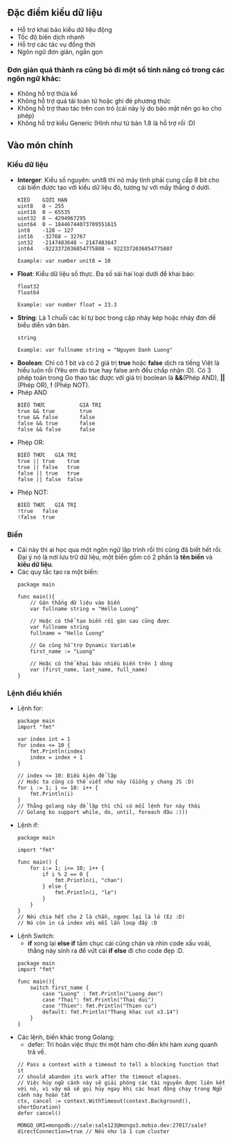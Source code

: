 ## Đặc điểm kiểu dữ liệu
- Hỗ trợ khai báo kiểu dữ liệu động
- Tốc độ biên dịch nhanh
- Hỗ trợ các tác vụ đồng thời
- Ngôn ngữ đơn giản, ngắn gọn

### Đơn giản quá thành ra cũng bỏ đi một số tính năng có trong các ngôn ngữ khác:
- Không hỗ trợ thừa kế
- Không hỗ trợ quá tải toán tử hoặc ghi đè phương thức
- Không hỗ trợ thao tác trên con trỏ (cái này lý do bảo mật nên go ko cho phép)
- Không hỗ trợ kiểu Generic (Hình như từ bản 1.8 là hỗ trợ rồi :D)

## Vào món chính
### Kiểu dữ liệu
- **Interger**: Kiểu số nguyên: unit8 thì nó máy tính phải cung cấp 8 bit cho cái biến được tạo với kiểu dữ liệu đó, tương tự với mấy thằng ở dưới.
    ```text
    KIỂU	GIỚI HẠN
    uint8	0 – 255
    uint16	0 – 65535
    uint32	0 – 4294967295
    uint64	0 – 18446744073709551615
    int8	-128 – 127
    int16	-32768 – 32767
    int32	-2147483648 – 2147483647
    int64	-9223372036854775808 – 9223372036854775807

    Example: var number unit8 = 10
    ```
- **Float**: Kiểu dữ liệu số thực. Đa số sài hai loại dưới để khai báo:
    ```text
    float32
    float64

    Example: var number float = 23.3
    ```
- **String**: Là 1 chuỗi các kí tự bọc trong cặp nháy kép hoặc nháy đơn để biểu diễn văn bản.
    ```text
    string

    Example: var fullname string = "Nguyen Danh Luong"
    ```
- **Boolean**: Chỉ có 1 bit và có 2 giá trị **true** hoặc **false** dịch ra tiếng Việt là hiểu luôn rồi (Yêu em dù true hay false anh đều chấp nhận :D). Có 3 phép toán trong Go thao tác được với giá trị boolean là **&&**(Phép AND), **||** (Phép OR), **!** (Phép NOT).
- Phép AND
    ```text
    BIỂU THỨC	        GIÁ TRỊ
    true && true	    true
    true && false	    false
    false && true	    false
    false && false	    false
    ```
- Phép OR:
    ```text
    BIỂU THỨC	GIÁ TRỊ
    true || true	true
    true || false	true
    false || true	true
    false || false	false
    ```
- Phép NOT:
    ```
    BIỂU THỨC	GIÁ TRỊ
    !true	false
    !false	true
    ```

### Biến 
- Cái này thì ai học qua một ngôn ngữ lập trình rồi thì cũng đã biết hết rồi. Đại ý nó là nơi lưu trữ dữ liệu, một biến gồm có 2 phần là **tên biến** và **kiểu dữ liệu**.
- Các quy tắc tạo ra một biến:
    ```golang
    package main
    
    func main(){
        // Gán thẳng dữ liệu vào biến
        var fullname string = "Hello Luong"
        
        // Hoặc có thể tạo biến rồi gán sau cũng được
        var fullname string
        fullname = "Hello Luong"

        // Go cũng hỗ trợ Dynamic Variable
        first_name := "Luong"

        // Hoặc có thể khai báo nhiều biến trên 1 dòng
        var (first_name, last_name, full_name)
    }
    ```

### Lệnh điều khiển
- Lệnh for:
    ```golang
    package main
    import "fmt"

    var index int = 1
    for index <= 10 {
        fmt.Println(index)
        index = index + 1
    }
    
    // index <= 10: Điều kiện để lặp
    // Hoặc ta cũng có thể viết như này (Giống y chang JS :D)
    for i := 1; i <= 10: i++ {
        fmt.Println(i)
    }
    // Thằng golang này để lặp thì chỉ có mỗi lệnh for này thôi
    // Golang ko support while, do, until, foreach đâu :)))
    ```
- Lệnh if:
    ```golang
    package main
    
    import "fmt"

    func main() {
        for i:= 1; i<= 10; i++ {
            if i % 2 == 0 {
                fmt.Println(i, "chan")
            } else {
                fmt.Println(i, "le")
            }
        }
    }
    // Nếu chia hết cho 2 là chẵn, ngược lại là lẻ (Ez :D)
    // Nó còn in cả index với mỗi lần loop đấy :D
    ```
- Lệnh Switch:
    - **if** xong lại **else if** tầm chục cái cũng chán và nhìn code xấu voãi, thằng này sinh ra để vứt cái **if else** đi cho code đẹp :D.
    ```golang
    package main
    import "fmt"

    func main(){
        switch first_name {
            case "Luong" : fmt.Println("Luong den")
            case "Thai": fmt.Println("Thai dui")
            case "Thien": fmt.Println("Thien cu")
            default: fmt.Println("Thang khac cut x3.14")
        }
    }
    ```
- Các lệnh, biến khác trong Golang:
    - defer: Trì hoãn việc thực thi một hàm cho đến khi hàm xung quanh trả về.
    ```golang
    // Pass a context with a timeout to tell a blocking function that it
	// should abandon its work after the timeout elapses.
    // Việc hủy ngữ cảnh này sẽ giải phóng các tài nguyên được liên kết với nó, vì vậy mã sẽ gọi hủy ngay khi các hoạt động chạy trong Ngữ cảnh này hoàn tất
	ctx, cancel := context.WithTimeout(context.Background(), shortDuration)
	defer cancel()
    ```
    ```env
    MONGO_URI=mongodb://sale:sale123@mongo3.mobio.dev:27017/sale?directConnection=true // Nếu như là 1 cụm cluster
    ```
